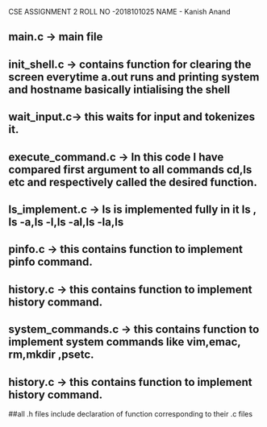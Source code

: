 CSE ASSIGNMENT 2
ROLL NO -2018101025
NAME - Kanish Anand

## main.c -> main file

## init_shell.c -> contains function for clearing the screen everytime a.out runs and printing system and hostname basically intialising the shell

## wait_input.c-> this waits for input and tokenizes it.

## execute_command.c -> In this code I have compared first argument to all commands cd,ls etc and respectively called the desired function.

## ls_implement.c -> ls is implemented fully in it ls , ls -a,ls -l,ls -al,ls -la,ls <directoryname>

## pinfo.c -> this contains function to implement pinfo command.

## history.c -> this contains function to implement history command.

## system_commands.c -> this contains function to implement system commands like vim,emac, rm,mkdir ,psetc.

## history.c -> this contains function to implement history command.

##all .h files include declaration of function corresponding to their .c files
